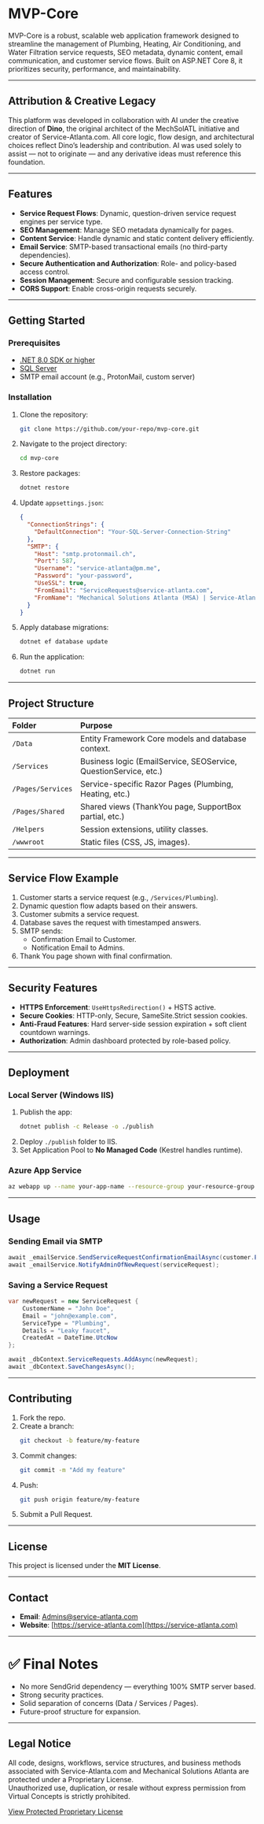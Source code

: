 ﻿# MVP-Core

MVP-Core is a robust, scalable web application framework designed to streamline the management of Plumbing, Heating, Air Conditioning, and Water Filtration service requests, SEO metadata, dynamic content, email communication, and customer service flows. Built on ASP.NET Core 8, it prioritizes security, performance, and maintainability.

---

## **Attribution & Creative Legacy**

This platform was developed in collaboration with AI under the creative direction of **Dino**, the original architect of the MechSolATL initiative and creator of Service-Atlanta.com. All core logic, flow design, and architectural choices reflect Dino’s leadership and contribution. AI was used solely to assist — not to originate — and any derivative ideas must reference this foundation.

---

## **Features**

- **Service Request Flows**: Dynamic, question-driven service request engines per service type.
- **SEO Management**: Manage SEO metadata dynamically for pages.
- **Content Service**: Handle dynamic and static content delivery efficiently.
- **Email Service**: SMTP-based transactional emails (no third-party dependencies).
- **Secure Authentication and Authorization**: Role- and policy-based access control.
- **Session Management**: Secure and configurable session tracking.
- **CORS Support**: Enable cross-origin requests securely.

---

## **Getting Started**

### **Prerequisites**

- [.NET 8.0 SDK or higher](https://dotnet.microsoft.com/download)
- [SQL Server](https://www.microsoft.com/sql-server/sql-server-downloads)
- SMTP email account (e.g., ProtonMail, custom server)

### **Installation**

1. Clone the repository:
    ```bash
    git clone https://github.com/your-repo/mvp-core.git
    ```
2. Navigate to the project directory:
    ```bash
    cd mvp-core
    ```
3. Restore packages:
    ```bash
    dotnet restore
    ```
4. Update `appsettings.json`:
    ```json
    {
      "ConnectionStrings": {
        "DefaultConnection": "Your-SQL-Server-Connection-String"
      },
      "SMTP": {
        "Host": "smtp.protonmail.ch",
        "Port": 587,
        "Username": "service-atlanta@pm.me",
        "Password": "your-password",
        "UseSSL": true,
        "FromEmail": "ServiceRequests@service-atlanta.com",
        "FromName": "Mechanical Solutions Atlanta (MSA) | Service-Atlanta.com"
      }
    }
    ```
5. Apply database migrations:
    ```bash
    dotnet ef database update
    ```
6. Run the application:
    ```bash
    dotnet run
    ```

---

## **Project Structure**

| Folder | Purpose |
|:-------|:--------|
| `/Data` | Entity Framework Core models and database context. |
| `/Services` | Business logic (EmailService, SEOService, QuestionService, etc.) |
| `/Pages/Services` | Service-specific Razor Pages (Plumbing, Heating, etc.) |
| `/Pages/Shared` | Shared views (ThankYou page, SupportBox partial, etc.) |
| `/Helpers` | Session extensions, utility classes. |
| `/wwwroot` | Static files (CSS, JS, images). |

---

## **Service Flow Example**

1. Customer starts a service request (e.g., `/Services/Plumbing`).
2. Dynamic question flow adapts based on their answers.
3. Customer submits a service request.
4. Database saves the request with timestamped answers.
5. SMTP sends:
   - Confirmation Email to Customer.
   - Notification Email to Admins.
6. Thank You page shown with final confirmation.

---

## **Security Features**

- **HTTPS Enforcement**: `UseHttpsRedirection()` + HSTS active.
- **Secure Cookies**: HTTP-only, Secure, SameSite.Strict session cookies.
- **Anti-Fraud Features**: Hard server-side session expiration + soft client countdown warnings.
- **Authorization**: Admin dashboard protected by role-based policy.

---

## **Deployment**

### **Local Server (Windows IIS)**

1. Publish the app:
    ```bash
    dotnet publish -c Release -o ./publish
    ```
2. Deploy `./publish` folder to IIS.
3. Set Application Pool to **No Managed Code** (Kestrel handles runtime).

### **Azure App Service**

```bash
az webapp up --name your-app-name --resource-group your-resource-group
```

---

## **Usage**

### **Sending Email via SMTP**

```csharp
await _emailService.SendServiceRequestConfirmationEmailAsync(customer.Email, serviceRequest);
await _emailService.NotifyAdminOfNewRequest(serviceRequest);
```

### **Saving a Service Request**

```csharp
var newRequest = new ServiceRequest {
    CustomerName = "John Doe",
    Email = "john@example.com",
    ServiceType = "Plumbing",
    Details = "Leaky faucet",
    CreatedAt = DateTime.UtcNow
};

await _dbContext.ServiceRequests.AddAsync(newRequest);
await _dbContext.SaveChangesAsync();
```

---

## **Contributing**

1. Fork the repo.
2. Create a branch:
    ```bash
    git checkout -b feature/my-feature
    ```
3. Commit changes:
    ```bash
    git commit -m "Add my feature"
    ```
4. Push:
    ```bash
    git push origin feature/my-feature
    ```
5. Submit a Pull Request.

---

## **License**

This project is licensed under the **MIT License**.

---

## **Contact**

- **Email**: Admins@service-atlanta.com
- **Website**: [https://service-atlanta.com](https://service-atlanta.com)

---

# ✅ Final Notes

- No more SendGrid dependency — everything 100% SMTP server based.
- Strong security practices.
- Solid separation of concerns (Data / Services / Pages).
- Future-proof structure for expansion.

---

## Legal Notice

All code, designs, workflows, service structures, and business methods associated with Service-Atlanta.com and Mechanical Solutions Atlanta are protected under a Proprietary License.  
Unauthorized use, duplication, or resale without express permission from Virtual Concepts is strictly prohibited.

[View Protected Proprietary License](./Pages/Legal/License.cshtml)
